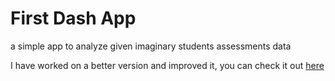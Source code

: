 # First Dash App
a simple app to analyze given imaginary students assessments data

I have worked on a better version and improved it, you can check it out [here](https://measuring-and-evaluating-app.herokuapp.com/)
